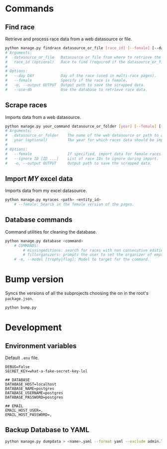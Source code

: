 # Commands

## Find race

Retrieve and process race data from a web datasource or file.

```sh
python manage.py findrace datasource_or_file [race_id] [--female] [--day DAY] [--use-db]
# Arguments:
#   datasource_or_file   Datasource or file from where to retrieve the race data.
#   race_id (optional)   Race to find (required if the datasource_or_file is a file).
#
# Options:
#   --day DAY            Day of the race (used in multi-race pages).
#   --female             Specify if the race is female.
#   -o, --output OUTPUT  Output path to save the scrapped data.
#   --use-db             Use the database to retrieve race data.
```

## Scrape races

Imports data from a web datasource.

```sh
python manage.py your_command datasource_or_folder [year] [--female] [--ignore ID [ID ...]] [-o OUTPUT]
# Arguments:
#   datasource_or_folder    The name of the web datasource or path to a folder to import data from.
#   year (optional)         The year for which races data should be imported.
#
# Options:
#   --female                If specified, import data for female races.
#   --ignore ID [ID ...]    List of race IDs to ignore during import.
#   -o, --output OUTPUT     Output path to save the scrapped data.
```

## Import _MY_ excel data

Imports data from my excel datasource.

```sh
python manage.py myraces <path> <entity_id>
    # --female: Search in the female version of the pages.
```

## Database commands

Command utilities for cleaning the database.

```sh
python manage.py database <command>
    # COMMANDS:
        # missingeditions: search for races with non consecutive editions.
        # fillorganizers: prompts the user to set the organizer of empty races.
    # -m, --model [trophy|flag]: Model to target for the command.
```

# Bump version

Syncs the versions of all the subprojects choosing the on in the root's `package.json`.

```sh
python bump.py
```

# Development

## Environment variables

Default `.env` file.

```
DEBUG=False
SECRET_KEY=what-a-fake-secret-key-lol

## DATABASE
DATABASE_HOST=localhost
DATABASE_NAME=postgres
DATABASE_USERNAME=postgres
DATABASE_PASSWORD=postgres

## EMAIL
EMAIL_HOST_USER=,
EMAIL_HOST_PASSWORD=,
```

## Backup Database to YAML

```sh
python manage.py dumpdata > <name>.yaml --format yaml --exclude admin.logentry --exclude auth --exclude sessions --exclude contenttypes
```
